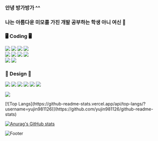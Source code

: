 
### 안녕 방가방가 ^^
### 나는 아름다운 미모를 가진 개발 공부하는 학생 아니 여신 👋



### 🖥 Coding 🖥
  <div>
  <img src="https://img.shields.io/badge/java-007396?style=for-the-badge&logo=java&logoColor=white"> 
  <img src="https://img.shields.io/badge/Python-3776AB?style=for-the-badge&logo=Python&logoColor=white"> 
  <img src="https://img.shields.io/badge/C-A8B9CC?style=for-the-badge&logo=C&logoColor=black">
  <img src="https://img.shields.io/badge/C++-00599C?style=for-the-badge&logo=C++&logoColor=black">
  </div>
  <div>
  <img src="https://img.shields.io/badge/html5-E34F26?style=for-the-badge&logo=html5&logoColor=white"> 
  <img src="https://img.shields.io/badge/css-1572B6?style=for-the-badge&logo=css3&logoColor=white"> 
  <img src="https://img.shields.io/badge/javascript-F7DF1E?style=for-the-badge&logo=javascript&logoColor=black"> 
  <img src="https://img.shields.io/badge/jquery-0769AD?style=for-the-badge&logo=jquery&logoColor=white">
   </div>
  <div>
  <img src="https://img.shields.io/badge/mariaDB-003545?style=for-the-badge&logo=mariaDB&logoColor=white">
  <img src="https://img.shields.io/badge/oracle-F80000?style=for-the-badge&logo=oracle&logoColor=white">
   </div>
   
### 🎨 Design 🎨
<div>
<img src="https://img.shields.io/badge/Photoshop-31A8FF?style=for-the-badge&logo=Adobe Photoshop&logoColor=white"> 
<img src="https://img.shields.io/badge/Illustrator-FF9A00?style=for-the-badge&logo=Adobe Illustrator&logoColor=white" >
<img src="https://img.shields.io/badge/XD-FF3366?style=for-the-badge&logo=Adobe XD&logoColor=white">
<img src="https://img.shields.io/badge/Dreamweaver-FF61F6?style=for-the-badge&logo=Adobe Dreamweaver&logoColor=white" > 
<img src="https://img.shields.io/badge/Premiere Pro-7952B3?style=for-the-badge&logo=Adobe Premiere Pro&logoColor=white" >
<img src="https://img.shields.io/badge/After Effects-E6007A?style=for-the-badge&logo=Adobe After Effects&logoColor=white" >
</div>

<a href="https://hits.seeyoufarm.com"><img src="https://hits.seeyoufarm.com/api/count/incr/badge.svg?url=https%3A%2F%2Fgithub.com%2Fyujin981126&count_bg=%23E98E97&title_bg=%23984B4B&icon=&icon_color=%23E7E7E7&title=git-hub&edge_flat=false"/></a>

<div>
[![Top Langs](https://github-readme-stats.vercel.app/api/top-langs/?username=yujin981126)](https://github.com/yujin981126/github-readme-stats)

[![Anurag's GitHub stats](https://github-readme-stats.vercel.app/api?username=yujin981126)](https://github.com/yujin981126/github-readme-stats)
</div>

![Footer](https://capsule-render.vercel.app/api?type=waving&color=auto&height=150&section=footer)
<!--
**yujin981126/yujin981126** is a ✨ _special_ ✨ repository because its `README.md` (this file) appears on your GitHub profile.
Here are some ideas to get you started:
- 🔭 I’m currently working on ...
- 🌱 I’m currently learning ...
- 👯 I’m looking to collaborate on ...
- 🤔 I’m looking for help with ...
- 💬 Ask me about ...
- 📫 How to reach me: ...
- 😄 Pronouns: ...
- ⚡ Fun fact: ...
<!-- https://velog.io/@seondal/Github-Readme-%EA%BE%B8%EB%AF%B8%EA%B8%B0-%EC%B4%9D%EC%A0%95%EB%A6%AC#%EC%99%84%EC%84%B1 -->


  
  <!--
-->
